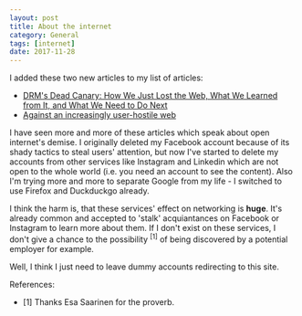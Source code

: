 ```yaml
---
layout: post
title: About the internet
category: General
tags: [internet]
date: 2017-11-28
---
```


I added these two new articles to my list of articles:  
* [DRM's Dead Canary: How We Just Lost the Web, What We Learned from It, and What We Need to Do Next](https://www.eff.org/deeplinks/2017/10/drms-dead-canary-how-we-just-lost-web-what-we-learned-it-and-what-we-need-do-next)
* [Against an increasingly user-hostile web](www.neustadt.fr/essays/against-a-user-hostile-web)

I have seen more and more of these articles which speak about open internet's demise. I originally deleted my Facebook account because of its shady tactics to steal users' attention, but now I've started to delete my accounts from other services like Instagram and Linkedin which are not open to the whole world (i.e. you need an account to see the content). Also I'm trying more and more to separate Google from my life - I switched to use Firefox and Duckduckgo already.

I think the harm is, that these services' effect on networking is **huge**. It's already common and accepted to 'stalk' acquiantances on Facebook or Instagram to learn more about them. If I don't exist on these services, I don't give a chance to the possibility <sup>[1]</sup> of being discovered by a potential employer for example.

Well, I think I just need to leave dummy accounts redirecting to this site.

References:  
* [1] Thanks Esa Saarinen for the proverb.